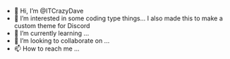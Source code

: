 - 👋 Hi, I’m @ITCrazyDave
- 👀 I’m interested in some coding type things... I also made this to make a custom theme for Discord
- 🌱 I’m currently learning ...
- 💞️ I’m looking to collaborate on ...
- 📫 How to reach me ...

<!---
ITCrazyDave/ITCrazyDave is a ✨ special ✨ repository because its `README.md` (this file) appears on your GitHub profile.
You can click the Preview link to take a look at your changes.
--->
